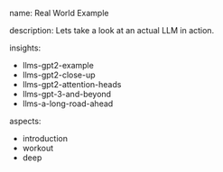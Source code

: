name: Real World Example

description: Lets take a look at an actual LLM in action.

insights:
- llms-gpt2-example
- llms-gpt2-close-up
- llms-gpt2-attention-heads
- llms-gpt-3-and-beyond
- llms-a-long-road-ahead

aspects:
- introduction
- workout
- deep